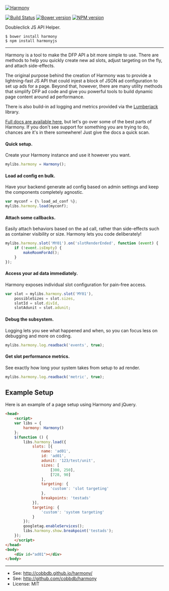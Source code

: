 [![Harmony](http://i.imgur.com/DP1OvVj.png)](https://cobbdb.github.io/harmony)

[![Build Status](https://travis-ci.org/cobbdb/harmony.svg?branch=master)](https://travis-ci.org/cobbdb/harmony) [![Bower version](https://badge.fury.io/bo/harmony.svg)](http://badge.fury.io/bo/harmony) [![NPM version](https://badge.fury.io/js/harmonyjs.svg)](http://badge.fury.io/js/harmonyjs)

Doubleclick JS API Helper.

    $ bower install harmony
    $ npm install harmonyjs

-------------
Harmony is a tool to make the DFP API a bit more simple to use. There are
methods to help you quickly create new ad slots, adjust targeting on the fly,
and attach side-effects.

The original purpose behind the creation of Harmony was to provide a
lightning-fast JS API that could injest a block of JSON ad configuration
to set up ads for a page. Beyond that, however, there are many utility
methods that simplify DFP ad code and give you powerful tools to build
dynamic page content around ad performance.

There is also build-in ad logging and metrics provided via the
[Lumberjack](https://github.com/cobbdb/lumberjack) library.

[Full docs are available here](https://cobbdb.github.io/harmony), but
let's go over some of the best parts
of Harmony. If you don't see support for something you are trying to do,
chances are it's in there somewhere! Just give the docs a quick scan.

#### Quick setup.
Create your Harmony instance and use it however you want.
```javascript
mylibs.harmony = Harmony();
```

#### Load ad config en bulk.
Have your backend generate ad config based on admin settings and
keep the components completely agnostic.
```javascript
var myconf = {% load_ad_conf %};
mylibs.harmony.load(myconf);
```

#### Attach some callbacks.
Easily attach behaviors based on the ad call, rather than side-effects
such as container visibility or size. Harmony lets you code deliberately!
```javascript
mylibs.harmony.slot('MY01').on('slotRenderEnded', function (event) {
    if (!event.isEmpty) {
        makeRoomForAd();
    }
});
```

#### Access your ad data immediately.
Harmony exposes individual slot configuration for pain-free access.
```javascript
var slot = mylibs.harmony.slot('MY01'),
    possibleSizes = slot.sizes,
    slotId = slot.divId,
    slotAdunit = slot.adunit;
```

#### Debug the subsystem.
Logging lets you see what happened and when, so you can focus less
on debugging and more on coding.
```javascript
mylibs.harmony.log.readback('events', true);
```

#### Get slot performance metrics.
See exactly how long your system takes from setup to ad render.
```javascript
mylibs.harmony.log.readback('metric', true);
```

## Example Setup
Here is an example of a page setup using Harmony and jQuery.
```html
<head>
    <script>
    var libs = {
        harmony: Harmony()
    };
    $(function () {
        libs.harmony.load({
            slots: [{
                name: 'ad01',
                id: 'ad01',
                adunit: '123/test/unit',
                sizes: [
                    [300, 250],
                    [728, 90]
                ],
                targeting: {
                    'custom': 'slot targeting'
                },
                breakpoints: 'testads'
            }],
            targeting: {
                'custom': 'system targeting'
            }
        });
        googletag.enableServices();
        libs.harmony.show.breakpoint('testads');
    });
    </script>
</head>
<body>
    <div id="ad01"></div>
</body>
```

---------
* See: http://cobbdb.github.io/harmony/
* See: http://github.com/cobbdb/harmony
* License: MIT

